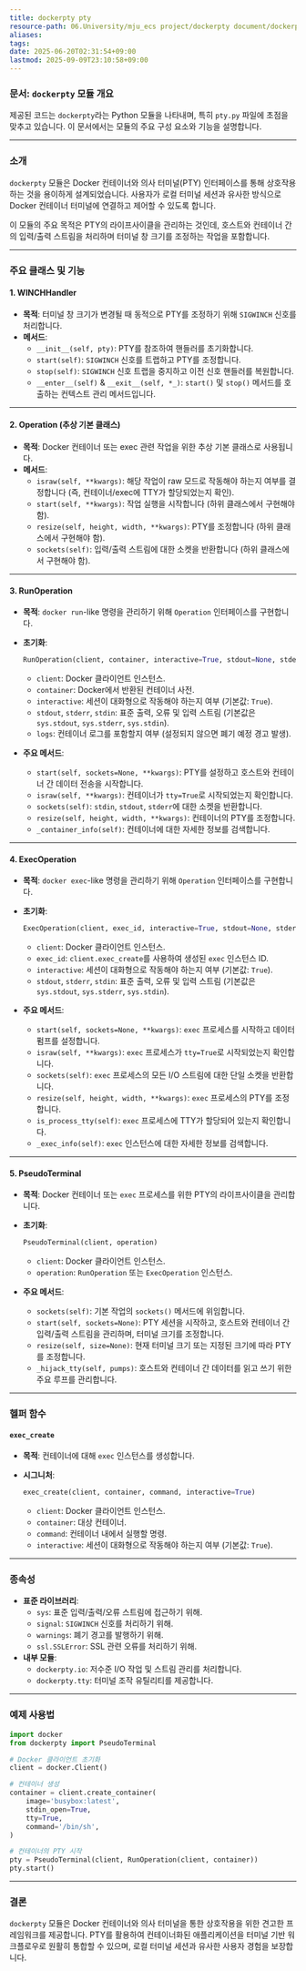 ```yaml
---
title: dockerpty pty
resource-path: 06.University/mju_ecs project/dockerpty document/dockerpty pty.md
aliases:
tags:
date: 2025-06-20T02:31:54+09:00
lastmod: 2025-09-09T23:10:58+09:00
---
```

### 문서: `dockerpty` 모듈 개요

제공된 코드는 `dockerpty`라는 Python 모듈을 나타내며, 특히 `pty.py` 파일에 초점을 맞추고 있습니다. 이 문서에서는 모듈의 주요 구성 요소와 기능을 설명합니다.

---

### **소개**

`dockerpty` 모듈은 Docker 컨테이너와 의사 터미널(PTY) 인터페이스를 통해 상호작용하는 것을 용이하게 설계되었습니다. 사용자가 로컬 터미널 세션과 유사한 방식으로 Docker 컨테이너 터미널에 연결하고 제어할 수 있도록 합니다.

이 모듈의 주요 목적은 PTY의 라이프사이클을 관리하는 것인데, 호스트와 컨테이너 간의 입력/출력 스트림을 처리하며 터미널 창 크기를 조정하는 작업을 포함합니다.

---

### **주요 클래스 및 기능**

#### 1. **WINCHHandler**
   - **목적**: 터미널 창 크기가 변경될 때 동적으로 PTY를 조정하기 위해 `SIGWINCH` 신호를 처리합니다.
   - **메서드**:
     - `__init__(self, pty)`: PTY를 참조하여 핸들러를 초기화합니다.
     - `start(self)`: `SIGWINCH` 신호를 트랩하고 PTY를 조정합니다.
     - `stop(self)`: `SIGWINCH` 신호 트랩을 중지하고 이전 신호 핸들러를 복원합니다.
     - `__enter__(self)` & `__exit__(self, *_)`: `start()` 및 `stop()` 메서드를 호출하는 컨텍스트 관리 메서드입니다.

---

#### 2. **Operation (추상 기본 클래스)**
   - **목적**: Docker 컨테이너 또는 exec 관련 작업을 위한 추상 기본 클래스로 사용됩니다.
   - **메서드**:
     - `israw(self, **kwargs)`: 해당 작업이 raw 모드로 작동해야 하는지 여부를 결정합니다 (즉, 컨테이너/exec에 TTY가 할당되었는지 확인).
     - `start(self, **kwargs)`: 작업 실행을 시작합니다 (하위 클래스에서 구현해야 함).
     - `resize(self, height, width, **kwargs)`: PTY를 조정합니다 (하위 클래스에서 구현해야 함).
     - `sockets(self)`: 입력/출력 스트림에 대한 소켓을 반환합니다 (하위 클래스에서 구현해야 함).

---

#### 3. **RunOperation**
   - **목적**: `docker run`-like 명령을 관리하기 위해 `Operation` 인터페이스를 구현합니다.
   - **초기화**:

     ```python
     RunOperation(client, container, interactive=True, stdout=None, stderr=None, stdin=None, logs=None)
     ```

     - `client`: Docker 클라이언트 인스턴스.
     - `container`: Docker에서 반환된 컨테이너 사전.
     - `interactive`: 세션이 대화형으로 작동해야 하는지 여부 (기본값: `True`).
     - `stdout`, `stderr`, `stdin`: 표준 출력, 오류 및 입력 스트림 (기본값은 `sys.stdout`, `sys.stderr`, `sys.stdin`).
     - `logs`: 컨테이너 로그를 포함할지 여부 (설정되지 않으면 폐기 예정 경고 발생).
   - **주요 메서드**:
     - `start(self, sockets=None, **kwargs)`: PTY를 설정하고 호스트와 컨테이너 간 데이터 전송을 시작합니다.
     - `israw(self, **kwargs)`: 컨테이너가 `tty=True`로 시작되었는지 확인합니다.
     - `sockets(self)`: `stdin`, `stdout`, `stderr`에 대한 소켓을 반환합니다.
     - `resize(self, height, width, **kwargs)`: 컨테이너의 PTY를 조정합니다.
     - `_container_info(self)`: 컨테이너에 대한 자세한 정보를 검색합니다.

---

#### 4. **ExecOperation**
   - **목적**: `docker exec`-like 명령을 관리하기 위해 `Operation` 인터페이스를 구현합니다.
   - **초기화**:

     ```python
     ExecOperation(client, exec_id, interactive=True, stdout=None, stderr=None, stdin=None)
     ```

     - `client`: Docker 클라이언트 인스턴스.
     - `exec_id`: `client.exec_create`를 사용하여 생성된 `exec` 인스턴스 ID.
     - `interactive`: 세션이 대화형으로 작동해야 하는지 여부 (기본값: `True`).
     - `stdout`, `stderr`, `stdin`: 표준 출력, 오류 및 입력 스트림 (기본값은 `sys.stdout`, `sys.stderr`, `sys.stdin`).
   - **주요 메서드**:
     - `start(self, sockets=None, **kwargs)`: `exec` 프로세스를 시작하고 데이터 펌프를 설정합니다.
     - `israw(self, **kwargs)`: `exec` 프로세스가 `tty=True`로 시작되었는지 확인합니다.
     - `sockets(self)`: `exec` 프로세스의 모든 I/O 스트림에 대한 단일 소켓을 반환합니다.
     - `resize(self, height, width, **kwargs)`: `exec` 프로세스의 PTY를 조정합니다.
     - `is_process_tty(self)`: `exec` 프로세스에 TTY가 할당되어 있는지 확인합니다.
     - `_exec_info(self)`: `exec` 인스턴스에 대한 자세한 정보를 검색합니다.

---

#### 5. **PseudoTerminal**
   - **목적**: Docker 컨테이너 또는 `exec` 프로세스를 위한 PTY의 라이프사이클을 관리합니다.
   - **초기화**:

     ```python
     PseudoTerminal(client, operation)
     ```

     - `client`: Docker 클라이언트 인스턴스.
     - `operation`: `RunOperation` 또는 `ExecOperation` 인스턴스.
   - **주요 메서드**:
     - `sockets(self)`: 기본 작업의 `sockets()` 메서드에 위임합니다.
     - `start(self, sockets=None)`: PTY 세션을 시작하고, 호스트와 컨테이너 간 입력/출력 스트림을 관리하며, 터미널 크기를 조정합니다.
     - `resize(self, size=None)`: 현재 터미널 크기 또는 지정된 크기에 따라 PTY를 조정합니다.
     - `_hijack_tty(self, pumps)`: 호스트와 컨테이너 간 데이터를 읽고 쓰기 위한 주요 루프를 관리합니다.

---

### **헬퍼 함수**

#### `exec_create`
   - **목적**: 컨테이너에 대해 `exec` 인스턴스를 생성합니다.
   - **시그니처**:

     ```python
     exec_create(client, container, command, interactive=True)
     ```

     - `client`: Docker 클라이언트 인스턴스.
     - `container`: 대상 컨테이너.
     - `command`: 컨테이너 내에서 실행할 명령.
     - `interactive`: 세션이 대화형으로 작동해야 하는지 여부 (기본값: `True`).

---

### **종속성**

- **표준 라이브러리**:
  - `sys`: 표준 입력/출력/오류 스트림에 접근하기 위해.
  - `signal`: `SIGWINCH` 신호를 처리하기 위해.
  - `warnings`: 폐기 경고를 발행하기 위해.
  - `ssl.SSLError`: SSL 관련 오류를 처리하기 위해.
- **내부 모듈**:
  - `dockerpty.io`: 저수준 I/O 작업 및 스트림 관리를 처리합니다.
  - `dockerpty.tty`: 터미널 조작 유틸리티를 제공합니다.

---

### **예제 사용법**

```python
import docker
from dockerpty import PseudoTerminal

# Docker 클라이언트 초기화
client = docker.Client()

# 컨테이너 생성
container = client.create_container(
    image='busybox:latest',
    stdin_open=True,
    tty=True,
    command='/bin/sh',
)

# 컨테이너의 PTY 시작
pty = PseudoTerminal(client, RunOperation(client, container))
pty.start()
```

---

### **결론**

`dockerpty` 모듈은 Docker 컨테이너와 의사 터미널을 통한 상호작용을 위한 견고한 프레임워크를 제공합니다. PTY를 활용하여 컨테이너화된 애플리케이션을 터미널 기반 워크플로우로 원활히 통합할 수 있으며, 로컬 터미널 세션과 유사한 사용자 경험을 보장합니다.